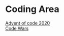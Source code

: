 # Coding Area

[Advent of code 2020](https://adventofcode.com/2020)  
[Code Wars](https://www.codewars.com/)
